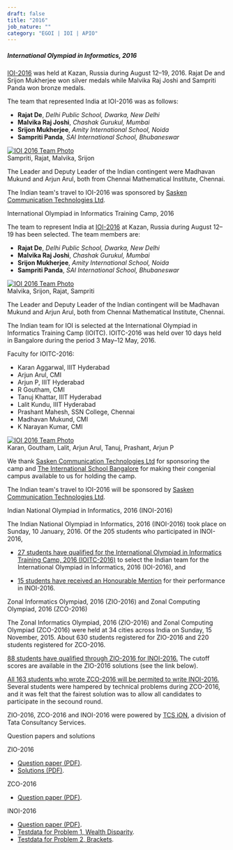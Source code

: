 ```yaml
---
draft: false
title: "2016"
job_nature: ""
category: "EGOI | IOI | APIO"
---
```




##### International Olympiad in Informatics, 2016

[IOI-2016](http://ioi2016.ru/) was held at Kazan, Russia during August 12–19, 2016. Rajat De and Srijon Mukherjee won silver medals while Malvika Raj Joshi and Sampriti Panda won bronze medals.

The team that represented India at IOI-2016 was as follows:

*   **Rajat De**, _Delhi Public School, Dwarka, New Delhi_
*   **Malvika Raj Joshi**, _Chashak Gurukul, Mumbai_
*   **Srijon Mukherjee**, _Amity International School, Noida_
*   **Sampriti Panda**, _SAI International School, Bhubaneswar_

[![IOI 2016 Team Photo](https://www.iarcs.org.in//inoi/2016/ioi2016/ioi2016_team_kazan.jpg)](https://www.iarcs.org.in//inoi/2016/ioi2016/ioi2016_team_kazan_big.jpg)  
Sampriti, Rajat, Malvika, Srijon

The Leader and Deputy Leader of the Indian contingent were Madhavan Mukund and Arjun Arul, both from Chennai Mathematical Institute, Chennai.

The Indian team's travel to IOI-2016 was sponsored by [Sasken Communication Technologies Ltd](http://www.sasken.com).

International Olympiad in Informatics Training Camp, 2016

The team to represent India at [IOI-2016](http://ioi2016.ru/) at Kazan, Russia during August 12–19 has been selected. The team members are:

*   **Rajat De**, _Delhi Public School, Dwarka, New Delhi_
*   **Malvika Raj Joshi**, _Chashak Gurukul, Mumbai_
*   **Srijon Mukherjee**, _Amity International School, Noida_
*   **Sampriti Panda**, _SAI International School, Bhubaneswar_

[![IOI 2016 Team Photo](https://www.iarcs.org.in//inoi/2016/ioi2016/ioi2016_team_ioitc.jpg)](https://www.iarcs.org.in//inoi/2016/ioi2016/ioi2016_team_ioitc_big.jpg)  
Malvika, Srijon, Rajat, Sampriti

The Leader and Deputy Leader of the Indian contingent will be Madhavan Mukund and Arjun Arul, both from Chennai Mathematical Institute, Chennai.

The Indian team for IOI is selected at the International Olympiad in Informatics Training Camp (IOITC). IOITC-2016 was held over 10 days held in Bangalore during the period 3 May–12 May, 2016.

Faculty for IOITC-2016:

*   Karan Aggarwal, IIIT Hyderabad
*   Arjun Arul, CMI
*   Arjun P, IIIT Hyderabad
*   R Goutham, CMI
*   Tanuj Khattar, IIIT Hyderabad
*   Lalit Kundu, IIIT Hyderabad
*   Prashant Mahesh, SSN College, Chennai
*   Madhavan Mukund, CMI
*   K Narayan Kumar, CMI

[![IOI 2016 Team Photo](https://www.iarcs.org.in//inoi/2016/ioi2016/ioitc2016_coaches.jpg)](https://www.iarcs.org.in//inoi/2016/ioi2016/ioitc2016_coaches_big.jpg)  
Karan, Goutham, Lalit, Arjun Arul, Tanuj, Prashant, Arjun P

We thank [Sasken Communication Technologies Ltd](http://www.sasken.com) for sponsoring the camp and [The International School Bangalore](http://www.tisb.org) for making their congenial campus available to us for holding the camp.

The Indian team's travel to IOI-2016 will be sponsored by [Sasken Communication Technologies Ltd](http://www.sasken.com).

Indian National Olympiad in Informatics, 2016 (INOI-2016)

The Indian National Olympiad in Informatics, 2016 (INOI-2016) took place on Sunday, 10 January, 2016. Of the 205 students who participated in INOI-2016,

*   [27 students have qualified for the International Olympiad in Informatics Training Camp, 2016 (IOITC-2016)](https://www.iarcs.org.in/inoi/2016/inoi2016/results_inoi2016.php#qualify) to select the Indian team for the International Olympiad in Informatics, 2016 (IOI-2016), and  
      
    
*   [15 students have received an Honourable Mention](https://www.iarcs.org.in/inoi/2016/inoi2016/results_inoi2016.php#honourable) for their performance in INOI-2016.

Zonal Informatics Olympiad, 2016 (ZIO-2016) and Zonal Computing Olympiad, 2016 (ZCO-2016)

The Zonal Informatics Olympiad, 2016 (ZIO-2016) and Zonal Computing Olympiad (ZCO-2016) were held at 34 cities across India on Sunday, 15 November, 2015. About 630 students registered for ZIO-2016 and 220 students registered for ZCO-2016.

[88 students have qualified through ZIO-2016 for INOI-2016.](https://www.iarcs.org.in/inoi/2016/zio2016/results_zio2016.php) The cutoff scores are available in the ZIO-2016 solutions (see the link below).

[All 163 students who wrote ZCO-2016 will be permited to write INOI-2016.](https://www.iarcs.org.in/inoi/2016/zco2016/qualified_zco2016.php) Several students were hampered by technical problems during ZCO-2016, and it was felt that the fairest solution was to allow all candidates to participate in the secound round.

ZIO-2016, ZCO-2016 and INOI-2016 were powered by [TCS iON](https://www.tcsion.com/LX/feature/features/index.html), a division of Tata Consultancy Services.

Question papers and solutions

ZIO-2016

*   [Question paper (PDF)](../zio2016/zio2016-question-paper.pdf).
*   [Solutions (PDF)](../zio2016/zio2016-solutions.pdf).

ZCO-2016

*   [Question paper (PDF)](../zco2016/zco2016-question-paper.pdf).

INOI-2016

*   [Question paper (PDF)](../inoi2016/inoi2016-qpaper.pdf).
*   [Testdata for Problem 1, Wealth Disparity](../inoi2016/wealthdisparity-data.zip).
*   [Testdata for Problem 2, Brackets](../inoi2016/brackets-data.zip).